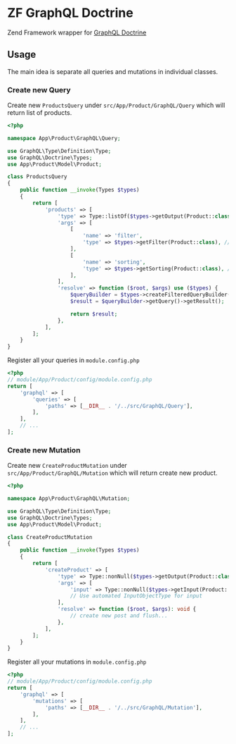 # ZF GraphQL Doctrine
Zend Framework wrapper for [GraphQL Doctrine](https://github.com/Ecodev/graphql-doctrine) 


## Usage

The main idea is separate all queries and mutations in individual classes.

### Create new Query

Create new `ProductsQuery` under `src/App/Product/GraphQL/Query` which will return list of products.

```php
<?php

namespace App\Product\GraphQL\Query;

use GraphQL\Type\Definition\Type;
use GraphQL\Doctrine\Types;
use App\Product\Model\Product;

class ProductsQuery
{
    public function __invoke(Types $types)
    {
        return [
            'products' => [
                'type' => Type::listOf($types->getOutput(Product::class)), // Use automated ObjectType for output
                'args' => [
                    [
                        'name' => 'filter',
                        'type' => $types->getFilter(Product::class), // Use automated filtering options
                    ],
                    [
                        'name' => 'sorting',
                        'type' => $types->getSorting(Product::class), // Use automated sorting options
                    ],
                ],
                'resolve' => function ($root, $args) use ($types) {
                    $queryBuilder = $types->createFilteredQueryBuilder(Product::class, $args['filter'] ?? [], $args['sorting'] ?? []);
                    $result = $queryBuilder->getQuery()->getResult();

                    return $result;
                },
            ],
        ];
    }
}
```

Register all your queries in `module.config.php`
```php
<?php
// module/App/Product/config/module.config.php
return [
    'graphql' => [
        'queries' => [
            'paths' => [__DIR__ . '/../src/GraphQL/Query'],
        ],
    ],
    // ...
];
```

### Create new Mutation

Create new `CreateProductMutation` under `src/App/Product/GraphQL/Mutation` which will return create new product.

```php
<?php

namespace App\Product\GraphQL\Mutation;

use GraphQL\Type\Definition\Type;
use GraphQL\Doctrine\Types;
use App\Product\Model\Product;

class CreateProductMutation
{
    public function __invoke(Types $types)
    {
        return [
            'createProduct' => [
                'type' => Type::nonNull($types->getOutput(Product::class)),
                'args' => [
                    'input' => Type::nonNull($types->getInput(Product::class)),
                    // Use automated InputObjectType for input
                ],
                'resolve' => function ($root, $args): void {
                    // create new post and flush...
                },
            ],
        ];
    }
}
```

Register all your mutations in `module.config.php`
```php
<?php
// module/App/Product/config/module.config.php
return [
    'graphql' => [
        'mutations' => [
            'paths' => [__DIR__ . '/../src/GraphQL/Mutation'],
        ],
    ],
    // ...
];
```

